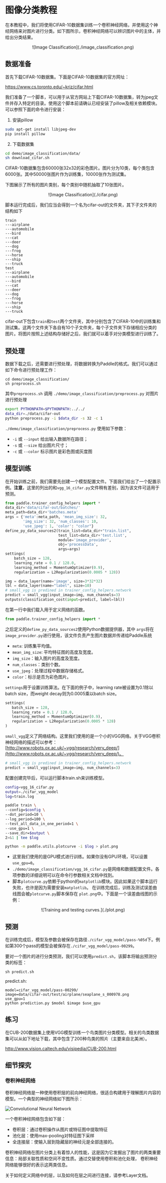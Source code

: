 图像分类教程
==========

在本教程中，我们将使用CIFAR-10数据集训练一个卷积神经网络，并使用这个神经网络来对图片进行分类。如下图所示，卷积神经网络可以辨识图片中的主体，并给出分类结果。
<center>![Image Classification](./image_classification.png)</center>

## 数据准备
首先下载CIFAR-10数据集。下面是CIFAR-10数据集的官方网址：

<https://www.cs.toronto.edu/~kriz/cifar.html>

我们准备了一个脚本，可以用于从官方网站上下载CIFAR-10数据集，转为jpeg文件并存入特定的目录。使用这个脚本前请确认已经安装了pillow及相关依赖模块。可以参照下面的命令进行安装：

1. 安装pillow

```bash
sudo apt-get install libjpeg-dev
pip install pillow
```

2. 下载数据集

```bash
cd demo/image_classification/data/
sh download_cifar.sh
```

CIFAR-10数据集包含60000张32x32的彩色图片。图片分为10类，每个类包含6000张。其中50000张图片作为训练集，10000张作为测试集。

下图展示了所有的图片类别，每个类别中随机抽取了10张图片。
<center>![Image Classification](./cifar.png)</center>

脚本运行完成后，我们应当会得到一个名为cifar-out的文件夹，其下子文件夹的结构如下


```
train
---airplane
---automobile
---bird
---cat
---deer
---dog
---frog
---horse
---ship
---truck
test
---airplane
---automobile
---bird
---cat
---deer
---dog
---frog
---horse
---ship
---truck
```

cifar-out下包含`train`和`test`两个文件夹，其中分别包含了CIFAR-10中的训练集和测试集。这两个文件夹下各自有10个子文件夹，每个子文件夹下存储相应分类的图片。将图片按照上述结构存储好之后，我们就可以着手对分类模型进行训练了。

## 预处理
数据下载之后，还需要进行预处理，将数据转换为Paddle的格式。我们可以通过如下命令进行预处理工作：

```
cd demo/image_classification/
sh preprocess.sh
```

其中`preprocess.sh` 调用 `./demo/image_classification/preprocess.py` 对图片进行预处理
```sh
export PYTHONPATH=$PYTHONPATH:../../
data_dir=./data/cifar-out
python preprocess.py -i $data_dir -s 32 -c 1
```

`./demo/image_classification/preprocess.py` 使用如下参数：

- `-i` 或 `--input` 给出输入数据所在路径；
- `-s` 或 `--size` 给出图片尺寸；
- `-c` 或 `--color` 标示图片是彩色图或灰度图

## 模型训练
在开始训练之前，我们需要先创建一个模型配置文件。下面我们给出了一个配置示例。**注意**，这里的列出的和`vgg_16_cifar.py`文件稍有差别，因为该文件可适用于预测。

```python
from paddle.trainer_config_helpers import *
data_dir='data/cifar-out/batches/'
meta_path=data_dir+'batches.meta'
args = {'meta':meta_path, 'mean_img_size': 32,
        'img_size': 32, 'num_classes': 10,
        'use_jpeg': 1, 'color': "color"}
define_py_data_sources2(train_list=data_dir+"train.list",
                        test_list=data_dir+'test.list',
                        module='image_provider',
                        obj='processData',
                        args=args)
settings(
    batch_size = 128,
    learning_rate = 0.1 / 128.0,
    learning_method = MomentumOptimizer(0.9),
    regularization = L2Regularization(0.0005 * 128))

img = data_layer(name='image', size=3*32*32)
lbl = data_layer(name="label", size=10)
# small_vgg is predined in trainer_config_helpers.network
predict = small_vgg(input_image=img, num_channels=3)
outputs(classification_cost(input=predict, label=lbl))
```

在第一行中我们载入用于定义网络的函数。
```python
from paddle.trainer_config_helpers import *
```

之后定义的`define_py_data_sources2`使用Python数据提供器，其中 `args`将在`image_provider.py`进行使用，该文件负责产生图片数据并传递给Paddle系统
 - `meta`: 训练集平均值。
 - `mean_img_size`: 平均特征图的高度及宽度。
 - `img_size`：输入图片的高度及宽度。
 - `num_classes`：类别个数。
 - `use_jpeg`：处理过程中数据存储格式。
 - `color`：标示是否为彩色图片。
 
 `settings`用于设置训练算法。在下面的例子中，learning rate被设置为0.1除以batch size，而weight decay则为0.0005乘以batch size。
 
 ```python
settings(
    batch_size = 128,
    learning_rate = 0.1 / 128.0,
    learning_method = MomentumOptimizer(0.9),
    regularization = L2Regularization(0.0005 * 128)
)
```

`small_vgg`定义了网络结构。这里我们使用的是一个小的VGG网络。关于VGG卷积神经网络的描述可以参考：[http://www.robots.ox.ac.uk/~vgg/research/very_deep/](http://www.robots.ox.ac.uk/~vgg/research/very_deep/)。
```python
# small_vgg is predined in trainer_config_helpers.network
predict = small_vgg(input_image=img, num_channels=3)
```
配置创建完毕后，可以运行脚本train.sh来训练模型。

```bash
config=vgg_16_cifar.py
output=./cifar_vgg_model
log=train.log

paddle train \
--config=$config \
--dot_period=10 \
--log_period=100 \
--test_all_data_in_one_period=1 \
--use_gpu=1 \
--save_dir=$output \
2>&1 | tee $log

python -m paddle.utils.plotcurve -i $log > plot.png
```
- 这里我们使用的是GPU模式进行训练。如果你没有GPU环境，可以设置`use_gpu=0`。
- `./demo/image_classification/vgg_16_cifar.py`是网络和数据配置文件。各项参数的详细说明可以在命令行参数相关文档中找到。
- 脚本`plotcurve.py`依赖于python的`matplotlib`模块。因此如果这个脚本运行失败，也许是因为需要安装`matplotlib`。
在训练完成后，训练及测试误差曲线图会被`plotcurve.py`脚本保存在 `plot.png`中。下面是一个误差曲线图的示例：

<center>![Training and testing curves.](./plot.png)</center>

## 预测
在训练完成后，模型及参数会被保存在路径`./cifar_vgg_model/pass-%05d`下。例如第300个pass的模型会被保存在`./cifar_vgg_model/pass-00299`。

要对一个图片的进行分类预测，我们可以使用`predict.sh`，该脚本将输出预测分类的标签：

```
sh predict.sh
```

predict.sh:
```
model=cifar_vgg_model/pass-00299/
image=data/cifar-out/test/airplane/seaplane_s_000978.png
use_gpu=1
python prediction.py $model $image $use_gpu
```

## 练习
在CUB-200数据集上使用VGG模型训练一个鸟类图片分类模型。相关的鸟类数据集可以从如下地址下载，其中包含了200种鸟类的照片（主要来自北美洲）。

<http://www.vision.caltech.edu/visipedia/CUB-200.html>




## 细节探究
### 卷积神经网络
卷积神经网络是一种使用卷积层的前向神经网络，很适合构建用于理解图片内容的模型。一个典型的神经网络如下图所示：

![Convolutional Neural Network](./lenet.png)

一个卷积神经网络包含如下层：

- 卷积层：通过卷积操作从图片或特征图中提取特征
- 池化层：使用max-pooling对特征图下采样
- 全连接层：使输入层到隐藏层的神经元是全部连接的。

卷积神经网络在图片分类上有着惊人的性能，这是因为它发掘出了图片的两类重要信息：局部关联性质和空间不变性质。通过交替使用卷积和池化处理， 卷积神经网络能够很好的表示这两类信息。

关于如何定义网络中的层，以及如何在层之间进行连接，请参考Layer文档。
